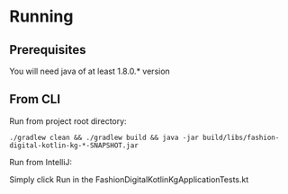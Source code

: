 # Running
## Prerequisites
You will need java of at least 1.8.0.* version
## From CLI
Run from project root directory:

`./gradlew clean && ./gradlew build && java -jar build/libs/fashion-digital-kotlin-kg-*-SNAPSHOT.jar `

Run from IntelliJ:

Simply click Run in the FashionDigitalKotlinKgApplicationTests.kt
